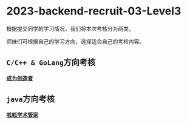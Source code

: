 # 2023-backend-recruit-03-Level3

根据提交同学的学习情况，我们将本次考核分为两类。

师妹们可根据自己的学习方向，选择适合自己的考核内容。



## `C/C++ & GoLang`方向考核

**[成为创造者](https://github.com/gduf-cs-tribe/2023-backend-recruit-03/blob/main/Level3/BeCreator.md)**



## `java`方向考核

**[呱呱学术管家](https://github.com/gduf-cs-tribe/2023-backend-recruit-03/blob/main/Level3/ManagementSystem.md)**

